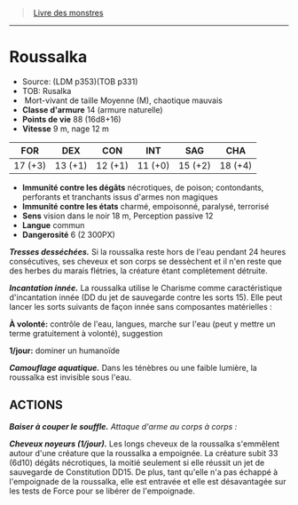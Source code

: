 ﻿> [Livre des monstres](tome_of_beasts_old.md)

---

# Roussalka

- Source: (LDM p353)(TOB p331)
- TOB: Rusalka
-  Mort-vivant de taille Moyenne (M), chaotique mauvais
- **Classe d'armure** 14 (armure naturelle)
- **Points de vie** 88 (16d8+16)
- **Vitesse** 9 m, nage 12 m

|FOR|DEX|CON|INT|SAG|CHA|
|---|---|---|---|---|---|
|17 (+3)|13 (+1)|12 (+1)|11 (+0)|15 (+2)|18 (+4)|

- **Immunité contre les dégâts** nécrotiques, de poison; contondants, perforants et tranchants issus d'armes non magiques
- **Immunité contre les états** charmé, empoisonné, paralysé, terrorisé
- **Sens** vision dans le noir 18 m, Perception passive 12
- **Langue** commun
- **Dangerosité** 6 (2 300PX)

**_Tresses desséchées._** Si la roussalka reste hors de l'eau pendant 24 heures consécutives, ses cheveux et son corps se dessèchent et il n'en reste que des herbes du marais flétries, la créature étant complètement détruite.

**_Incantation innée._** La roussalka utilise le Charisme comme caractéristique d'incantation innée (DD du jet de sauvegarde contre les sorts 15). Elle peut lancer les sorts suivants de façon innée sans composantes matérielles :

**À volonté:** contrôle de l'eau, langues, marche sur l'eau (peut y mettre un terme gratuitement à volonté), suggestion

**1/jour:** dominer un humanoïde

**_Camouflage aquatique._** Dans les ténèbres ou une faible lumière, la roussalka est invisible sous l'eau.

## ACTIONS

**_Baiser à couper le souffle._** _Attaque d'arme au corps à corps :_

**_Cheveux noyeurs (1/jour)._** Les longs cheveux de la roussalka s'emmêlent autour d'une créature que la roussalka a empoignée. La créature subit 33 (6d10) dégâts nécrotiques, la moitié seulement si elle réussit un jet de sauvegarde de Constitution DD15. De plus, tant qu'elle n'a pas échappé à l'empoignade de la roussalka, elle est entravée et elle est désavantagée sur les tests de Force pour se libérer de l'empoignade.

